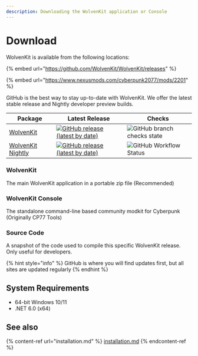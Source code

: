 ```yaml
---
description: Downloading the WolvenKit application or Console
---
```


# Download

WolvenKit is available from the following locations:

{% embed url="https://github.com/WolvenKit/WolvenKit/releases" %}

{% embed url="https://www.nexusmods.com/cyberpunk2077/mods/2201" %}

GitHub is the best way to stay up-to-date with WolvenKit. We offer the latest stable release and Nightly developer preview builds.

| Package                                                                               | Latest Release                                                                                                                                                                              | Checks                                                                                                         |
| ------------------------------------------------------------------------------------- | ------------------------------------------------------------------------------------------------------------------------------------------------------------------------------------------- | -------------------------------------------------------------------------------------------------------------- |
| [WolvenKit](https://github.com/WolvenKit/WolvenKit/releases)                          | [![GitHub release (latest by date)](https://img.shields.io/github/v/release/WolvenKit/WolvenKit)](https://github.com/WolvenKit/WolvenKit/releases/latest)                                   | ![GitHub branch checks state](https://img.shields.io/github/workflow/status/WolvenKit/WolvenKit/check-only)    |
| [WolvenKit Nightly](https://github.com/WolvenKit/WolvenKit-nightly-releases/releases) | [![GitHub release (latest by date)](https://img.shields.io/github/v/release/WolvenKit/WolvenKit-nightly-releases)](https://github.com/WolvenKit/WolvenKit-nightly-releases/releases/latest) | ![GitHub Workflow Status](https://img.shields.io/github/workflow/status/WolvenKit/WolvenKit/WolvenKit-Nightly) |

### WolvenKit

The main WolvenKit application in a portable zip file (Recommended)

### WolvenKit Console

The standalone command-line based community modkit for Cyberpunk (Originally CP77 Tools)

### Source Code

A snapshot of the code used to compile this specific WolvenKit release. Only useful for developers.

{% hint style="info" %}
GitHub is where you will find updates first, but all sites are updated regularly
{% endhint %}

## System Requirements

* 64-bit Windows 10/11
* .NET 6.0 (x64)

## See also

{% content-ref url="installation.md" %}
[installation.md](installation.md)
{% endcontent-ref %}

